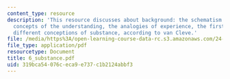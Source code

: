 ```yaml
---
content_type: resource
description: 'This resource discusses about background: the schematism of the pure
  concepts of the understanding, the analogies of experience, the first analogy and
  different conceptions of substance, according to van Cleve.'
file: /media/https%3A/open-learning-course-data-rc.s3.amazonaws.com/24-201-topics-in-the-history-of-philosophy-kant-fall-2005/319bca54076ceca9e737c1b2124abbf3_6_substance.pdf
file_type: application/pdf
resourcetype: Document
title: 6_substance.pdf
uid: 319bca54-076c-eca9-e737-c1b2124abbf3
---
```

